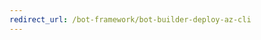 ```yaml
---
redirect_url: /bot-framework/bot-builder-deploy-az-cli
---
```


<!--
---
title: Configure continuous deployment for Bot Service | Microsoft Docs
description: Learn how to setup continuous deployment from source control for a Bot Service.
keywords: continuous deployment, publish, deploy, azure portal
author: ivorb
ms.author: v-ivorb
manager: kamrani
ms.topic: article
ms.service: bot-service
ms.date: 12/06/2018
---

# Set up continuous deployment
If your code is checked into **GitHub** or **Azure DevOps (formerly Visual Studio Team Services)**, use continous deployment to automatically deploy code changes from your source repository to Azure. In this topic, we'll cover setting up continuous deployment for **GitHub** and **Azure DevOps**.

> [!NOTE]
> The scenario covered in this article assumes that you have deployed your bot to Azure, and now you want to enable continous deployment for that bot. Also, know that after continuous deployment is set up, the online code editor in the Azure portal becomes read-only.

## Continuous deployment using GitHub

To set up continuous deployment using GitHub repository that contains the source code you want to deploy to Azure, do the following:

1. In the [Azure portal](https://portal.azure.com), go to your bot's **All App service settings** blade and click **Deployment options (Classic)**.

1. Click **Choose Source** and select **GitHub**.

   ![Choose GitHub](~/media/azure-bot-build/continuous-deployment-setup-github.png)

1. Click **Authorization** then click the **Authorize** button and follow the prompts to give Azure authorization to access your GitHub account.

1. Click **Choose project** and select a project.

1. Click **Choose branch** and select a branch.

1. Click **OK** to complete the setup process.

Now your continuous deployment with GitHub setup is complete. Whenever you commit to the source code repository, your changes will automatically be deployed to the Azure Bot Service.

## Continuous deployment using Azure DevOps

1. In the [Azure portal](https://portal.azure.com), go to your bot's **All App service settings** blade and click **Deployment options (Classic)**.
2. Click **Choose Source** and select **Visual Studio Team Services**. Please keep in mind that Visual Studio Team Services is now Azure DevOps Services.

   ![Choose Visual Studio Team Services](~/media/azure-bot-build/continuous-deployment-setup-vs.png)

3. Click **Choose your account** and select an account.

> [!NOTE]
> If you do not see your account listed, you'll need to [link your account to your Azure subscription](https://docs.microsoft.com/azure/devops/organizations/accounts/connect-organization-to-azure-ad?view=vsts&tabs=new-nav). Note that only VSTS Git projects are supported.

4. Click **Choose project** and select a project.
5. Click **Choose branch** and select a branch.
6. Click **OK** to complete the setup process.

   ![Visual Studio configuration](~/media/azure-bot-build/continuous-deployment-setup-vs-configuration.png)

Now your continuous deployment with Azure DevOps setup is complete. Whenever you commit, your changes will automatically be deployed to Azure.

## Disable continuous deployment

While your bot is configured for continuous deployment, you may not use the online code editor to make changes to your bot. If you want to use the online code editor, you can temporarily disable continuous deployment.

To disable continuous deployment, do the following:
1. In the [Azure portal](https://portal.azure.com), go to your bot's **All App service settings** blade and click **Deployment options (Classic)**.
2. Click **Disconnect** to disable continuous deployment. To re-enable continuous deployment, repeat the steps from the appropriate sections above.

## Additional information
- Visual Studio Team Services is now [Azure DevOps Services](https://docs.microsoft.com/azure/devops/?view=vsts)


-->
